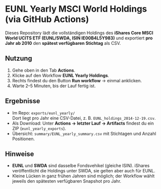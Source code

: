 # EUNL Yearly MSCI World Holdings (via GitHub Actions)

Dieses Repository lädt die vollständigen Holdings des **iShares Core MSCI World UCITS ETF (EUNL/SWDA, ISIN IE00B4L5Y983)** 
und exportiert **pro Jahr ab 2010** den **spätest verfügbaren Stichtag** als CSV.

## Nutzung
1. Gehe oben in den Tab **Actions**.
2. Klicke auf den Workflow **EUNL Yearly Holdings**.
3. Rechts findest du den Button **Run workflow** → einmal anklicken.
4. Warte 2–5 Minuten, bis der Lauf fertig ist.

## Ergebnisse
- Im Repo: `exports/eunl_yearly/`  
  Dort liegt pro Jahr eine CSV-Datei, z. B. `EUNL_holdings_2014-12-19.csv`.
- Als Download: Unter **Actions → letzter Lauf → Artifacts** findest du ein ZIP (`eunl_yearly_exports`).
- Übersicht: `summary/EUNL_yearly_summary.csv` mit Stichtagen und Anzahl Positionen.

## Hinweise
- **EUNL** und **SWDA** sind dasselbe Fondsvehikel (gleiche ISIN). 
  iShares veröffentlicht die Holdings unter SWDA, sie gelten aber auch für EUNL.
- Kleine Lücken in ganz frühen Jahren sind möglich; der Workflow wählt jeweils den spätesten verfügbaren Snapshot pro Jahr.
